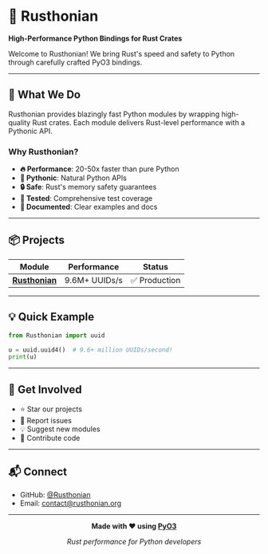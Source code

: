 # 🦀 Rusthonian

**High-Performance Python Bindings for Rust Crates**

Welcome to Rusthonian! We bring Rust's speed and safety to Python through carefully crafted PyO3 bindings.

---

## 🚀 What We Do

Rusthonian provides blazingly fast Python modules by wrapping high-quality Rust crates. Each module delivers Rust-level performance with a Pythonic API.

### Why Rusthonian?

- **🔥 Performance**: 20-50x faster than pure Python
- **🐍 Pythonic**: Natural Python APIs
- **🔒 Safe**: Rust's memory safety guarantees
- **🧪 Tested**: Comprehensive test coverage
- **📝 Documented**: Clear examples and docs

---

## 📦 Projects

| Module | Performance | Status |
|--------|-------------|--------|
| **[Rusthonian](https://github.com/Rusthonian/Rusthonian)** | 9.6M+ UUIDs/s | ✅ Production |

---

## 💡 Quick Example

```python
from Rusthonian import uuid

u = uuid.uuid4()  # 9.6+ million UUIDs/second!
print(u)
```

---

## 🤝 Get Involved

- ⭐ Star our projects
- 🐛 Report issues
- 💡 Suggest new modules
- 🔧 Contribute code

---

## 📬 Connect

- GitHub: [@Rusthonian](https://github.com/Rusthonian)
- Email: contact@rusthonian.org

---

<div align="center">

**Made with ❤️ using [PyO3](https://pyo3.rs/)**

*Rust performance for Python developers*

</div>
